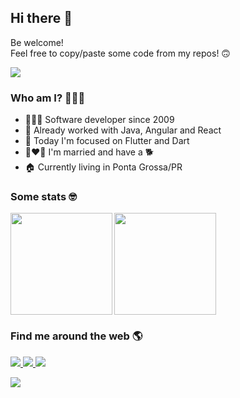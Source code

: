 ## Hi there 👋

Be welcome!  
Feel free to copy/paste some code from my repos! 🙃

<span align="left">
  <a href="">
    <img src="https://komarev.com/ghpvc/?username=emersonsiega" />
  </a>
</span>

### Who am I? 🕵🏻‍♂️

- 👨🏻‍💻 Software developer since 2009
- 🤖 Already worked with Java, Angular and React
- 🚀 Today I'm focused on Flutter and Dart
- 👩‍❤️‍👨 I'm married and have a 🐕
- 🏠 Currently living in Ponta Grossa/PR
  
### Some stats 🤓

<img
  align="left"
  height="163"
  src="https://github-readme-stats.vercel.app/api?username=emersonsiega&show_icons=true&theme=dark&count_private=true"
/>

<img
  align="center"
   height="163"
  src="https://github-readme-stats.vercel.app/api/top-langs/?layout=compact&username=emersonsiega&theme=dark"
/>

### Find me around the web 🌎

<span align="left">
  <a href="https://www.linkedin.com/in/emersonsiega/">
    <img src="https://img.shields.io/badge/-LinkedIn-0a66c2?style=flat-square&logo=Linkedin&logoColor=white&link=https://www.linkedin.com/in/emersonsiega/" />
  </a>
  <a href="https://twitter.com/emersonsiega">
    <img src="https://img.shields.io/badge/-Twitter-1da1f2?style=flat-square&logo=Twitter&logoColor=white&link=https://twitter.com/emersonsiega" />
  </a>
  <a href="https://stackoverflow.com/users/2719437/siega?tab=profile">
    <img src="https://img.shields.io/badge/-StackOverflow-orange?style=flat-square&logo=StackOverflow&logoColor=white&link=https://stackoverflow.com/users/2719437/siega?tab=profile" />
  </a>
</span>


![](https://hit.yhype.me/github/profile?user_id=2227499)
